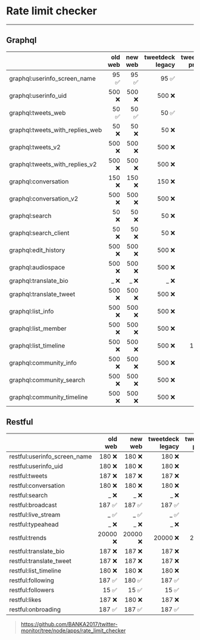 # Rate limit checker

---

## Graphql

|                               |            old web |            new web |   tweetdeck legacy |  tweetdeck preview |      guest account|
| :-- | --: | --: | --: | --: | --: |
| graphql:userinfo_screen_name    |             95 ✅ |             95 ✅ |             95 ✅ |             95 ✅ |             95 ✅ |
| graphql:userinfo_uid            |            500 ❌ |            500 ❌ |            500 ❌ |            500 ✅ |            500 ✅ |
| graphql:tweets_web              |             50 ✅ |             50 ✅ |             50 ✅ |            300 ✅ |             50 ✅ |
| graphql:tweets_with_replies_web |             50 ❌ |             50 ❌ |             50 ❌ |            300 ✅ |             50 ✅ |
| graphql:tweets_v2               |            500 ❌ |            500 ❌ |            500 ❌ |            500 ✅ |            500 ✅ |
| graphql:tweets_with_replies_v2  |            500 ❌ |            500 ❌ |            500 ❌ |            500 ✅ |            500 ✅ |
| graphql:conversation            |            150 ❌ |            150 ❌ |            150 ❌ |            150 ✅ |            150 ✅ |
| graphql:conversation_v2         |            500 ❌ |            500 ❌ |            500 ❌ |            500 ✅ |            500 ✅ |
| graphql:search                  |             50 ❌ |             50 ❌ |             50 ❌ |            300 ✅ |             50 ✅ |
| graphql:search_client           |             50 ❌ |             50 ❌ |             50 ❌ |            300 ✅ |             50 ✅ |
| graphql:edit_history            |            500 ❌ |            500 ❌ |            500 ❌ |            500 ✅ |            500 ✅ |
| graphql:audiospace              |            500 ❌ |            500 ❌ |            500 ❌ |            500 ✅ |            500 ✅ |
| graphql:translate_bio           |              _ ❌ |              _ ❌ |              _ ❌ |              _ ❌ |              _ ❌ |
| graphql:translate_tweet         |            500 ❌ |            500 ❌ |            500 ❌ |            500 ✅ |            500 ✅ |
| graphql:list_info               |            500 ❌ |            500 ❌ |            500 ❌ |            500 ✅ |            500 ✅ |
| graphql:list_member             |            500 ❌ |            500 ❌ |            500 ❌ |            500 ✅ |            500 ✅ |
| graphql:list_timeline           |            500 ❌ |            500 ❌ |            500 ❌ |           1000 ✅ |            500 ✅ |
| graphql:community_info          |            500 ❌ |            500 ❌ |            500 ❌ |            500 ✅ |            500 ✅ |
| graphql:community_search        |            500 ❌ |            500 ❌ |            500 ❌ |            500 ✅ |            500 ✅ |
| graphql:community_timeline      |            500 ❌ |            500 ❌ |            500 ❌ |            500 ✅ |            500 ✅ |

## Restful

|                               |            old web |            new web |   tweetdeck legacy |  tweetdeck preview |      guest account|
| :-- | --: | --: | --: | --: | --: |
| restful:userinfo_screen_name    |            180 ❌ |            180 ❌ |            180 ❌ |            180 ✅ |            900 ✅ |
| restful:userinfo_uid            |            180 ❌ |            180 ❌ |            180 ❌ |            180 ✅ |            900 ✅ |
| restful:tweets                  |            187 ❌ |            187 ❌ |            187 ❌ |            187 ❌ |            180 ❌ |
| restful:conversation            |            180 ❌ |            180 ❌ |            180 ❌ |            180 ✅ |            180 ❌ |
| restful:search                  |              _ ❌ |              _ ❌ |              _ ❌ |              _ ✅ |              _ ❌ |
| restful:broadcast               |            187 ✅ |            187 ✅ |            187 ✅ |            187 ✅ |            900 ✅ |
| restful:live_stream             |              _ ✅ |              _ ✅ |              _ ✅ |              _ ✅ |              _ ✅ |
| restful:typeahead               |              _ ❌ |              _ ❌ |              _ ❌ |              _ ❌ |              _ ✅ |
| restful:trends                  |          20000 ❌ |          20000 ❌ |          20000 ❌ |          20000 ✅ |          20000 ✅ |
| restful:translate_bio           |            187 ❌ |            187 ❌ |            187 ❌ |            187 ✅ |              _ ❌ |
| restful:translate_tweet         |            187 ❌ |            187 ❌ |            187 ❌ |            187 ✅ |              _ ❌ |
| restful:list_timeline           |            180 ❌ |            180 ❌ |            180 ❌ |            180 ✅ |           1800 ❌ |
| restful:following               |            187 ✅ |            180 ✅ |            187 ✅ |            180 ✅ |            180 ✅ |
| restful:followers               |             15 ✅ |             15 ✅ |             15 ✅ |             15 ✅ |            180 ✅ |
| restful:likes                   |            187 ❌ |            180 ❌ |            187 ❌ |            180 ✅ |             75 ❌ |
| restful:onbroading              |            187 ✅ |            187 ✅ |            187 ✅ |            187 ✅ |              _ ❌ |

><https://github.com/BANKA2017/twitter-monitor/tree/node/apps/rate_limit_checker>

